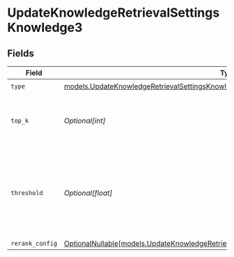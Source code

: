 # UpdateKnowledgeRetrievalSettingsKnowledge3


## Fields

| Field                                                                                                                                                                      | Type                                                                                                                                                                       | Required                                                                                                                                                                   | Description                                                                                                                                                                |
| -------------------------------------------------------------------------------------------------------------------------------------------------------------------------- | -------------------------------------------------------------------------------------------------------------------------------------------------------------------------- | -------------------------------------------------------------------------------------------------------------------------------------------------------------------------- | -------------------------------------------------------------------------------------------------------------------------------------------------------------------------- |
| `type`                                                                                                                                                                     | [models.UpdateKnowledgeRetrievalSettingsKnowledgeResponse200ApplicationJSONType](../models/updateknowledgeretrievalsettingsknowledgeresponse200applicationjsontype.md)     | :heavy_check_mark:                                                                                                                                                         | N/A                                                                                                                                                                        |
| `top_k`                                                                                                                                                                    | *Optional[int]*                                                                                                                                                            | :heavy_minus_sign:                                                                                                                                                         | Used to filter chunks that are most similar to the query                                                                                                                   |
| `threshold`                                                                                                                                                                | *Optional[float]*                                                                                                                                                          | :heavy_minus_sign:                                                                                                                                                         | Used to filter chunks that are most similar to the query. A value of `0` will be consider disabled.                                                                        |
| `rerank_config`                                                                                                                                                            | [OptionalNullable[models.UpdateKnowledgeRetrievalSettingsKnowledgeResponse200RerankConfig]](../models/updateknowledgeretrievalsettingsknowledgeresponse200rerankconfig.md) | :heavy_minus_sign:                                                                                                                                                         | N/A                                                                                                                                                                        |
